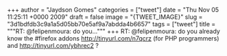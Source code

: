 
+++
author = "Jaydson Gomes"
categories = ["tweet"]
date = "Thu Nov 05 11:25:11 +0000 2009"
draft = false
image = "{TWEET_IMAGE}"
slug = "3d1bdfdb3c9a1a5d05bb70e5af9a7abdda4b6657"
tags = ["tweet"]
title = """RT: @felipenmoura: do you..."""
+++
RT: @felipenmoura: do you already know the #firefox addons http://tinyurl.com/n7qcrz (for PHP programmers) and http://tinyurl.com/ybhrec2 ?
